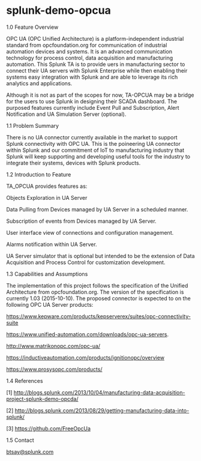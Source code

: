 # splunk-demo-opcua

1.0 Feature Overview

OPC UA (OPC Unified Architecture) is a platform-independent industrial standard from opcfoundation.org for communication of industrial automation devices and systems. It is an advanced communication technology for process control, data acquisition and manufacturing automation. This Splunk TA is to provide uers in manufacturing sector to connect their UA servers with Splunk Enterprise while then enabling their systems easy integration with Splunk and are able to leverage its rich analytics and applications.

Although it is not as part of the scopes for now, TA-OPCUA may be a bridge for the users to use Splunk in designing their SCADA dashboard. The purposed features currently include Event Pull and Subscription, Alert Notification and UA Simulation Server (optional).


1.1 Problem Summary

There is no UA connector currently available in the market to support Splunk connectivity with OPC UA. This is the poineering UA connector within Splunk and our commitment of IoT to manufacturing industry that Splunk will keep supporting and developing useful tools for the industry to integrate their systems, devices with Splunk products.


1.2 Introduction to Feature

TA_OPCUA provides features as:

Objects Exploration in UA Server

Data Pulling from Devices managed by UA Server in a scheduled manner.

Subscription of events from Devices managed by UA Server.

User interface view of connections and configuration management.

Alarms notification within UA Server.

UA Server simulator that is optional but intended to be the extension of Data Acquisition and Process Control for customization development. 


1.3 Capabilities and Assumptions

The implementation of this project follows the specification of the Unified Architecture from opcfoundation.org. The version of the specification is currently 1.03 (2015-10-10). The proposed connector is expected to on the following OPC UA Server products:

https://www.kepware.com/products/kepserverex/suites/opc-connectivity-suite

https://www.unified-automation.com/downloads/opc-ua-servers.

http://www.matrikonopc.com/opc-ua/

https://inductiveautomation.com/products/ignitionopc/overview

https://www.prosysopc.com/products/


1.4 References

[1] http://blogs.splunk.com/2013/10/04/manufacturing-data-acquisition-project-splunk-demo-opcda/

[2] http://blogs.splunk.com/2013/08/29/getting-manufacturing-data-into-splunk/

[3] https://github.com/FreeOpcUa


1.5 Contact

btsay@splunk.com
